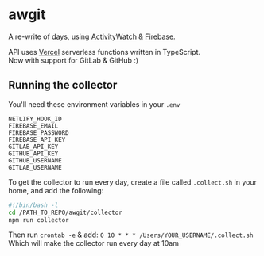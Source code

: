 # awgit

A re-write of [days](https://gitlab.com/cxss/archive/-/tree/master/days), using [ActivityWatch](https://activitywatch.net/) & [Firebase](https://firebase.google.com/).

API uses [Vercel](https://vercel.com/) serverless functions written in TypeScript.  
Now with support for GitLab & GitHub :)


## Running the collector

You'll need these environment variables in your `.env`
```
NETLIFY_HOOK_ID
FIREBASE_EMAIL
FIREBASE_PASSWORD
FIREBASE_API_KEY
GITLAB_API_KEY
GITHUB_API_KEY
GITHUB_USERNAME
GITLAB_USERNAME
```

To get the collector to run every day, create a file called `.collect.sh` in your home, and add the following:

```sh
#!/bin/bash -l
cd /PATH_TO_REPO/awgit/collector
npm run collector
```

Then run `crontab -e` & add: `0 10 * * * /Users/YOUR_USERNAME/.collect.sh`  
Which will make the collector run every day at 10am
